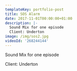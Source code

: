 ```yaml
---
templateKey: portfolio-post
title: SOS Alarm
date: 2017-11-01T00:00:00+01:00
description: |-
  Sound Mix for one episode
  Client: Underton
image: /img/sos2.jpg
videoId: '268244144'
---
```

Sound Mix for one episode

Client: Underton
